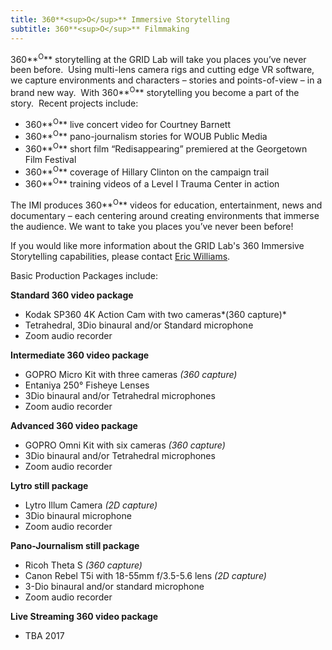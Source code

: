 ```yaml
---
title: 360**<sup>O</sup>** Immersive Storytelling
subtitle: 360**<sup>O</sup>** Filmmaking
---
```



360**<sup>O</sup>** storytelling at the GRID Lab will take you places you’ve never been before.&nbsp; Using multi-lens camera rigs and cutting edge VR software, we capture environments and characters – stories and points-of-view – in a brand new way.&nbsp; With 360**<sup>O</sup>** storytelling you become a part of the story.&nbsp; Recent projects include:

* 360**<sup>O</sup>** live concert video for Courtney Barnett
* 360**<sup>O</sup>** pano-journalism stories for WOUB Public Media
* 360**<sup>O</sup>** short film “Redisappearing” premiered at the Georgetown Film Festival
* 360**<sup>O</sup>** coverage of Hillary Clinton on the campaign trail
* 360**<sup>O</sup>** training videos of a Level I Trauma Center in action


The IMI produces 360**<sup>O</sup>** videos for education, entertainment, news and documentary – each centering around creating environments that immerse the audience. We want to take you places you’ve never been before!

If you would like more information about the GRID Lab's 360 Immersive Storytelling capabilities, please contact [Eric Williams](javascript:void(location.href='mailto:'+String.fromCharCode(119,105,108,108,105,97,101,50,64,111,104,105,111,46,101,100,117)+'?subject=GRID%20Lab%20-%20360%20Immersive%20Storytelling%20Request')).

Basic Production Packages include:

**Standard 360 video package**

* Kodak SP360 4K Action Cam with two cameras*(360 capture)*
* Tetrahedral, 3Dio binaural and/or Standard microphone
* Zoom audio recorder


**Intermediate 360 video package**

* GOPRO Micro Kit with three cameras *(360 capture)*
* Entaniya 250&deg; Fisheye Lenses
* 3Dio binaural and/or Tetrahedral microphones
* Zoom audio recorder


**Advanced 360 video package**

* GOPRO Omni Kit with six cameras *(360 capture)*
* 3Dio binaural and/or Tetrahedral microphones
* Zoom audio recorder


**Lytro still package**

* Lytro Illum Camera *(2D capture)*
* 3Dio binaural microphone
* Zoom audio recorder


**Pano-Journalism still package**

* Ricoh Theta S *(360 capture)*
* Canon Rebel T5i with 18-55mm f/3.5-5.6 lens *(2D capture)*
* 3-Dio binaural and/or standard microphone
* Zoom audio recorder


**Live Streaming 360 video package**

* TBA 2017
